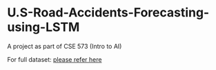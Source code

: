 # U.S-Road-Accidents-Forecasting-using-LSTM
A project as part of CSE 573 (Intro to AI)

For full dataset:   [please refer here](https://arxiv.org/abs/1906.05409)


